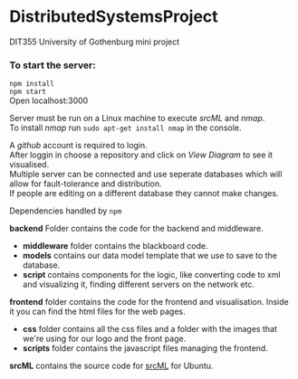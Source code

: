 # DistributedSystemsProject
DIT355 University of Gothenburg mini project 
### To start the server: 
`npm install`   
`npm start`  
Open localhost:3000

Server must be run on a Linux machine to execute *srcML* and *nmap*.  
To install *nmap* run `sudo apt-get install nmap` in the console.

A *github* account is required to login.  
After loggin in choose a repository and click on *View Diagram* to see it visualised.  
Multiple server can be connected and use seperate databases which will allow for fault-tolerance and distribution.  
If people are editing on a different database they cannot make changes.

Dependencies handled by `npm`

__backend__ Folder contains the code for the backend and middleware.  
* __middleware__ folder contains the blackboard code.  
* __models__ contains our data model template that we use to save to the database.  
* __script__ contains components for the logic, like converting code to xml and visualizing it, finding different servers on the network etc.  

__frontend__ folder contains the code for the frontend and visualisation. Inside it you can find the html files for the web pages.    
* __css__ folder contains all the css files and a folder with the images that we're using for our logo and the front page.
* __scripts__ folder contains the javascript files managing the frontend.

__srcML__ contains the source code for [srcML](https://www.srcml.org/) for Ubuntu.
